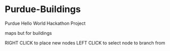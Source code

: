 # Purdue-Buildings
Purdue Hello World Hackathon Project

maps but for buildings

RIGHT CLICK to place new nodes
LEFT CLICK to select node to branch from



